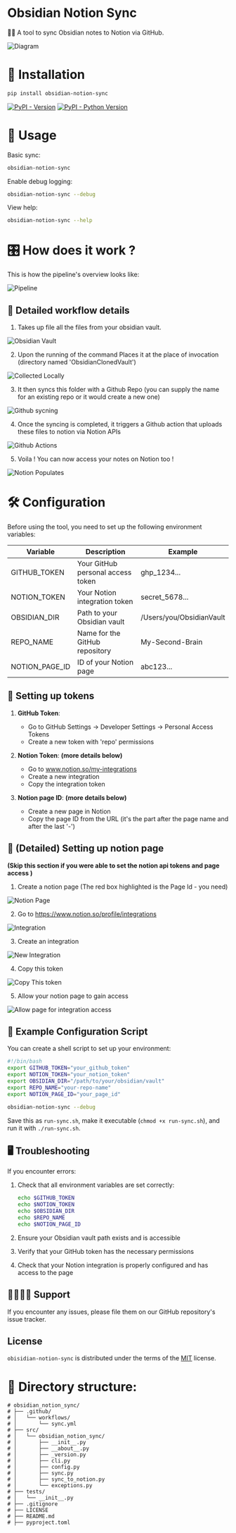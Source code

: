 # Obsidian Notion Sync

🧑‍💻 A tool to sync Obsidian notes to Notion via GitHub.

![Diagram](https://raw.githubusercontent.com/Akash-Sharma-1/obsidian-notion-sync/refs/heads/main/img/productImage.png?token=GHSAT0AAAAAACYDPIBASHJ7TPHSLI4RK5PSZZDVBUQ)

# 📩 Installation

```bash
pip install obsidian-notion-sync
```

[![PyPI - Version](https://img.shields.io/pypi/v/obsidian-notion-sync.svg)](https://pypi.org/project/obsidian-notion-sync)
[![PyPI - Python Version](https://img.shields.io/pypi/pyversions/obsidian-notion-sync.svg)](https://pypi.org/project/obsidian-notion-sync)


# 🔄 Usage

Basic sync:
```bash
obsidian-notion-sync
```

Enable debug logging:
```bash
obsidian-notion-sync --debug
```

View help:
```bash
obsidian-notion-sync --help
```

# 🎛️ How does it work ? 

This is how the pipeline's overview looks like: 

![Pipeline](img/Pipeline.png)

## 🎯 Detailed workflow details 

1. Takes up file all the files from your obsidian vault. 

![Obsidian Vault](img/obsidian_vault.png)

2. Upon the running of the command Places it at the place of invocation (directory named 'ObsidianClonedVault')
   
![Collected Locally](img/CollectedLocally.png)

3. It then syncs this folder with a Github Repo (you can supply the name for an existing repo or it would create a new one)  

![Github sycning](img/SyncingWithGithub.png)

4. Once the syncing is completed, it triggers a Github action that uploads these files to notion via Notion APIs

![Github Actions](img/GithubActions.png)

5.  Voila ! You can now access your notes on Notion too !

![Notion Populates](img/Notion%20Populated.png)


# 🛠️ Configuration

Before using the tool, you need to set up the following environment variables:

| Variable | Description | Example |
|----------|-------------|---------|
| GITHUB_TOKEN | Your GitHub personal access token | ghp_1234... |
| NOTION_TOKEN | Your Notion integration token | secret_5678... |
| OBSIDIAN_DIR | Path to your Obsidian vault | /Users/you/ObsidianVault |
| REPO_NAME | Name for the GitHub repository | My-Second-Brain |
| NOTION_PAGE_ID | ID of your Notion page | abc123... |

## 🍪 Setting up tokens

1. **GitHub Token**: 
   - Go to GitHub Settings → Developer Settings → Personal Access Tokens
   - Create a new token with 'repo' permissions
   
2. **Notion Token**: 
__(more details below)__
   - Go to www.notion.so/my-integrations
   - Create a new integration
   - Copy the integration token
   
3. **Notion page ID**: 
__(more details below)__
   - Create a new page in Notion
   - Copy the page ID from the URL (it's the part after the page name and after the last '-')

## 📄 (Detailed) Setting up notion page 
__(Skip this section if you were able to set the notion api tokens and page access  )__

1. Create a notion page (The red box highlighted is the Page Id - you need)

![Notion Page](img/Obsidian_notion_page.png)

2. Go to https://www.notion.so/profile/integrations 
   
![Integration](img/Integrations.png)

3. Create an integration  

![New Integration](img/NewIntegrations.png)

4. Copy this token 

![Copy This token](img/CopyThisToken.png)

5. Allow your notion page to gain access

![Allow page for integration access](img/PageAccessToIntegration.png)

## 📑 Example Configuration Script

You can create a shell script to set up your environment:

```bash
#!/bin/bash
export GITHUB_TOKEN="your_github_token"
export NOTION_TOKEN="your_notion_token"
export OBSIDIAN_DIR="/path/to/your/obsidian/vault"
export REPO_NAME="your-repo-name"
export NOTION_PAGE_ID="your_page_id"

obsidian-notion-sync --debug
```

Save this as `run-sync.sh`, make it executable (`chmod +x run-sync.sh`), and run it with `./run-sync.sh`.


## 🖥️ Troubleshooting

If you encounter errors:

1. Check that all environment variables are set correctly:
   ```bash
   echo $GITHUB_TOKEN
   echo $NOTION_TOKEN
   echo $OBSIDIAN_DIR
   echo $REPO_NAME
   echo $NOTION_PAGE_ID
   ```

2. Ensure your Obsidian vault path exists and is accessible

3. Verify that your GitHub token has the necessary permissions

4. Check that your Notion integration is properly configured and has access to the page

## 🧑‍🧑‍🧒‍🧒 Support

If you encounter any issues, please file them on our GitHub repository's issue tracker.


## License

`obisidian-notion-sync` is distributed under the terms of the [MIT](https://spdx.org/licenses/MIT.html) license.

# 📂 Directory structure:
```
# obsidian_notion_sync/
# ├── .github/
# │   └── workflows/
# │       └── sync.yml
# ├── src/
# │   └── obsidian_notion_sync/
# │       ├── __init__.py
# │       ├── __about__.py
# │       ├── _version.py
# │       ├── cli.py
# │       ├── config.py
# │       ├── sync.py
# │       ├── sync_to_notion.py
# │       └── exceptions.py
# ├── tests/
# │   └── __init__.py
# ├── .gitignore
# ├── LICENSE
# ├── README.md
# ├── pyproject.toml
```